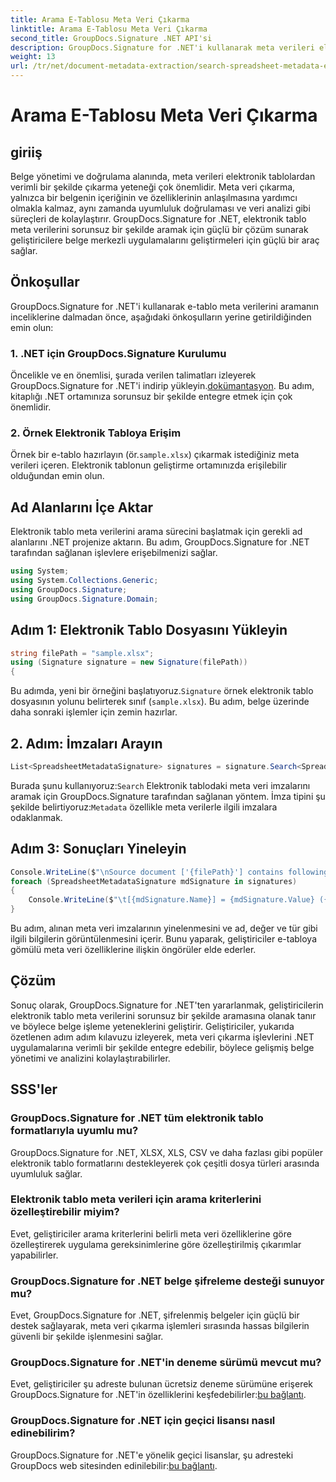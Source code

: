 ```yaml
---
title: Arama E-Tablosu Meta Veri Çıkarma
linktitle: Arama E-Tablosu Meta Veri Çıkarma
second_title: GroupDocs.Signature .NET API'si
description: GroupDocs.Signature for .NET'i kullanarak meta verileri elektronik tablolardan verimli bir şekilde çıkarın. Belge yönetimini ve analizini zahmetsizce geliştirin.
weight: 13
url: /tr/net/document-metadata-extraction/search-spreadsheet-metadata-extraction/
---
```


# Arama E-Tablosu Meta Veri Çıkarma

## giriiş
Belge yönetimi ve doğrulama alanında, meta verileri elektronik tablolardan verimli bir şekilde çıkarma yeteneği çok önemlidir. Meta veri çıkarma, yalnızca bir belgenin içeriğinin ve özelliklerinin anlaşılmasına yardımcı olmakla kalmaz, aynı zamanda uyumluluk doğrulaması ve veri analizi gibi süreçleri de kolaylaştırır. GroupDocs.Signature for .NET, elektronik tablo meta verilerini sorunsuz bir şekilde aramak için güçlü bir çözüm sunarak geliştiricilere belge merkezli uygulamalarını geliştirmeleri için güçlü bir araç sağlar.
## Önkoşullar
GroupDocs.Signature for .NET'i kullanarak e-tablo meta verilerini aramanın inceliklerine dalmadan önce, aşağıdaki önkoşulların yerine getirildiğinden emin olun:
### 1. .NET için GroupDocs.Signature Kurulumu
 Öncelikle ve en önemlisi, şurada verilen talimatları izleyerek GroupDocs.Signature for .NET'i indirip yükleyin.[dokümantasyon](https://tutorials.groupdocs.com/signature/net/). Bu adım, kitaplığı .NET ortamınıza sorunsuz bir şekilde entegre etmek için çok önemlidir.
### 2. Örnek Elektronik Tabloya Erişim
Örnek bir e-tablo hazırlayın (ör.`sample.xlsx`) çıkarmak istediğiniz meta verileri içeren. Elektronik tablonun geliştirme ortamınızda erişilebilir olduğundan emin olun.

## Ad Alanlarını İçe Aktar
Elektronik tablo meta verilerini arama sürecini başlatmak için gerekli ad alanlarını .NET projenize aktarın. Bu adım, GroupDocs.Signature for .NET tarafından sağlanan işlevlere erişebilmenizi sağlar.

```csharp
using System;
using System.Collections.Generic;
using GroupDocs.Signature;
using GroupDocs.Signature.Domain;
```
## Adım 1: Elektronik Tablo Dosyasını Yükleyin
```csharp
string filePath = "sample.xlsx";
using (Signature signature = new Signature(filePath))
{
```
 Bu adımda, yeni bir örneğini başlatıyoruz.`Signature` örnek elektronik tablo dosyasının yolunu belirterek sınıf (`sample.xlsx`). Bu adım, belge üzerinde daha sonraki işlemler için zemin hazırlar.
## 2. Adım: İmzaları Arayın
```csharp
List<SpreadsheetMetadataSignature> signatures = signature.Search<SpreadsheetMetadataSignature>(SignatureType.Metadata);
```
 Burada şunu kullanıyoruz:`Search` Elektronik tablodaki meta veri imzalarını aramak için GroupDocs.Signature tarafından sağlanan yöntem. İmza tipini şu şekilde belirtiyoruz:`Metadata` özellikle meta verilerle ilgili imzalara odaklanmak.
## Adım 3: Sonuçları Yineleyin
```csharp
Console.WriteLine($"\nSource document ['{filePath}'] contains following signatures.");
foreach (SpreadsheetMetadataSignature mdSignature in signatures)
{
    Console.WriteLine($"\t[{mdSignature.Name}] = {mdSignature.Value} ({mdSignature.Type})");
}
```
Bu adım, alınan meta veri imzalarının yinelenmesini ve ad, değer ve tür gibi ilgili bilgilerin görüntülenmesini içerir. Bunu yaparak, geliştiriciler e-tabloya gömülü meta veri özelliklerine ilişkin öngörüler elde ederler.

## Çözüm
Sonuç olarak, GroupDocs.Signature for .NET'ten yararlanmak, geliştiricilerin elektronik tablo meta verilerini sorunsuz bir şekilde aramasına olanak tanır ve böylece belge işleme yeteneklerini geliştirir. Geliştiriciler, yukarıda özetlenen adım adım kılavuzu izleyerek, meta veri çıkarma işlevlerini .NET uygulamalarına verimli bir şekilde entegre edebilir, böylece gelişmiş belge yönetimi ve analizini kolaylaştırabilirler.
## SSS'ler
### GroupDocs.Signature for .NET tüm elektronik tablo formatlarıyla uyumlu mu?
GroupDocs.Signature for .NET, XLSX, XLS, CSV ve daha fazlası gibi popüler elektronik tablo formatlarını destekleyerek çok çeşitli dosya türleri arasında uyumluluk sağlar.
### Elektronik tablo meta verileri için arama kriterlerini özelleştirebilir miyim?
Evet, geliştiriciler arama kriterlerini belirli meta veri özelliklerine göre özelleştirerek uygulama gereksinimlerine göre özelleştirilmiş çıkarımlar yapabilirler.
### GroupDocs.Signature for .NET belge şifreleme desteği sunuyor mu?
Evet, GroupDocs.Signature for .NET, şifrelenmiş belgeler için güçlü bir destek sağlayarak, meta veri çıkarma işlemleri sırasında hassas bilgilerin güvenli bir şekilde işlenmesini sağlar.
### GroupDocs.Signature for .NET'in deneme sürümü mevcut mu?
 Evet, geliştiriciler şu adreste bulunan ücretsiz deneme sürümüne erişerek GroupDocs.Signature for .NET'in özelliklerini keşfedebilirler:[bu bağlantı](https://releases.groupdocs.com/).
### GroupDocs.Signature for .NET için geçici lisansı nasıl edinebilirim?
 GroupDocs.Signature for .NET'e yönelik geçici lisanslar, şu adresteki GroupDocs web sitesinden edinilebilir:[bu bağlantı](https://purchase.groupdocs.com/temporary-license/).